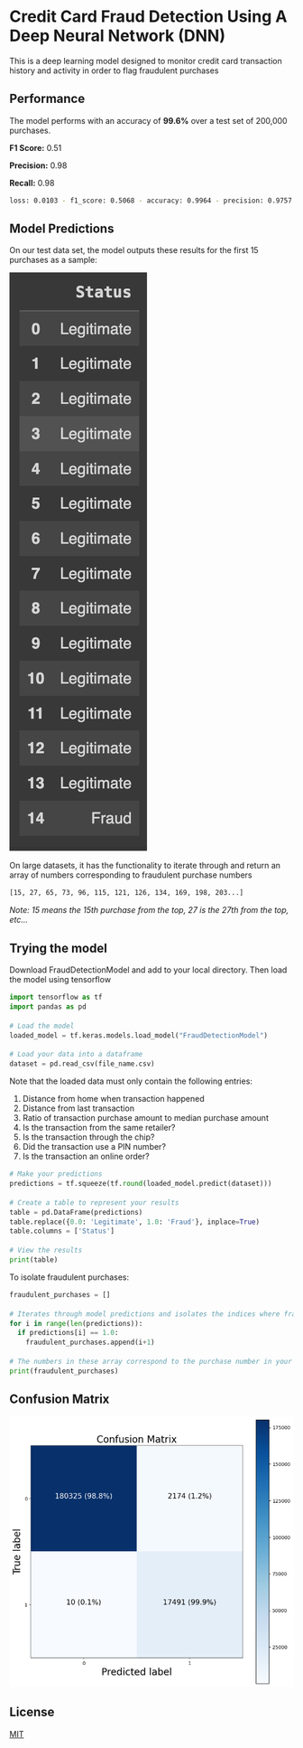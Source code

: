 # Credit Card Fraud Detection Using A Deep Neural Network (DNN)

This is a deep learning model designed to monitor credit card transaction history and activity in order to flag fraudulent purchases

## Performance
The model performs with an accuracy of **99.6%** over a test set of 200,000 purchases.

**F1 Score:** 0.51

**Precision:** 0.98

**Recall:** 0.98

```bash
loss: 0.0103 - f1_score: 0.5068 - accuracy: 0.9964 - precision: 0.9757 - recall: 0.9830
```

## Model Predictions
On our test data set, the model outputs these results for the first 15 purchases as a sample:

![Predictions Table](model_predictions.png)

On large datasets, it has the functionality to iterate through and return an array of numbers corresponding to fraudulent purchase numbers
```bash
[15, 27, 65, 73, 96, 115, 121, 126, 134, 169, 198, 203...]
```
*Note: 15 means the 15th purchase from the top, 27 is the 27th from the top, etc...*

## Trying the model
Download FraudDetectionModel and add to your local directory. Then load the model using tensorflow

```python
import tensorflow as tf
import pandas as pd

# Load the model
loaded_model = tf.keras.models.load_model("FraudDetectionModel")

# Load your data into a dataframe
dataset = pd.read_csv(file_name.csv)
```
Note that the loaded data must only contain the following entries:
1. Distance from home when transaction happened
2. Distance from last transaction
3. Ratio of transaction purchase amount to median purchase amount
4. Is the transaction from the same retailer?
5. Is the transaction through the chip?
6. Did the transaction use a PIN number?
7. Is the transaction an online order?

```python
# Make your predictions
predictions = tf.squeeze(tf.round(loaded_model.predict(dataset)))

# Create a table to represent your results
table = pd.DataFrame(predictions)
table.replace({0.0: 'Legitimate', 1.0: 'Fraud'}, inplace=True)
table.columns = ['Status']

# View the results
print(table)
```

To isolate fraudulent purchases: 
```python
fraudulent_purchases = []

# Iterates through model predictions and isolates the indices where fraudulent purchases are made
for i in range(len(predictions)):
  if predictions[i] == 1.0:
    fraudulent_purchases.append(i+1)

# The numbers in these array correspond to the purchase number in your purchase history, where 1 is the first purchase from the top, 2 is the second, etc
print(fraudulent_purchases)
```

## Confusion Matrix

![Confusion Matrix](confusion_matrix_ccfraud.png)

## License

[MIT](https://choosealicense.com/licenses/mit/)
